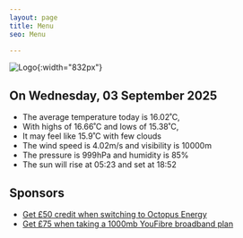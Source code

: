 ```yaml
---
layout: page
title: Menu
seo: Menu

---
```


![Logo](/images/logo.jpg){:width="832px"}

<!-- weather_marker starts -->
## On Wednesday, 03 September 2025

- The average temperature today is 16.02˚C,
- With highs of 16.66˚C and lows of 15.38˚C,
- It may feel like 15.9˚C with few clouds
- The wind speed is 4.02m/s and visibility is 10000m
- The pressure is 999hPa and humidity is 85%
- The sun will rise at 05:23 and set at 18:52

<!-- weather_marker ends -->

## Sponsors

- [Get £50 credit when switching to Octopus Energy](https://bit.ly/3oD1nnS)
- [Get £75 when taking a 1000mb YouFibre broadband plan](https://aklam.io/91zWhU?)
